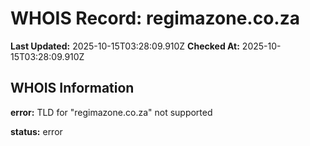 # WHOIS Record: regimazone.co.za

**Last Updated:** 2025-10-15T03:28:09.910Z
**Checked At:** 2025-10-15T03:28:09.910Z

## WHOIS Information

**error:** TLD for "regimazone.co.za" not supported

**status:** error

